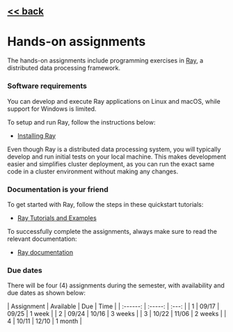 ## [<< back](./index.html)

# Hands-on assignments

The hands-on assignments include programming exercises in [Ray](https://ray.io), a distributed data processing framework.

### Software requirements
You can develop and execute Ray applications on Linux and macOS, while support for Windows is limited. 

To setup and run Ray, follow the instructions below:
- [Installing Ray](https://docs.ray.io/en/latest/installation.html)

Even though Ray is a distributed data processing system, you will typically develop and run initial tests on your local machine. This makes development easier and simplifies cluster deployment, as you can run the exact same code in a cluster environment without making any changes.

### Documentation is your friend
To get started with Ray, follow the steps in these quickstart tutorials:
- [Ray Tutorials and Examples](https://docs.ray.io/en/latest/auto_examples/overview.html)

To successfully complete the assignments, always make sure to read the relevant documentation:
- [Ray documentation](https://docs.ray.io/en/latest/)

### Due dates
There will be four (4) assignments during the semester, with availability and due dates as shown below:

| Assignment | Available | Due | Time |
| :------: | :-----: | :---: | 
| 1 | 09/17 | 09/25 | 1 week |
| 2 | 09/24 | 10/16 | 3 weeks |
| 3 | 10/22 | 11/06 | 2 weeks |
| 4 | 10/11 | 12/10 | 1 month |
